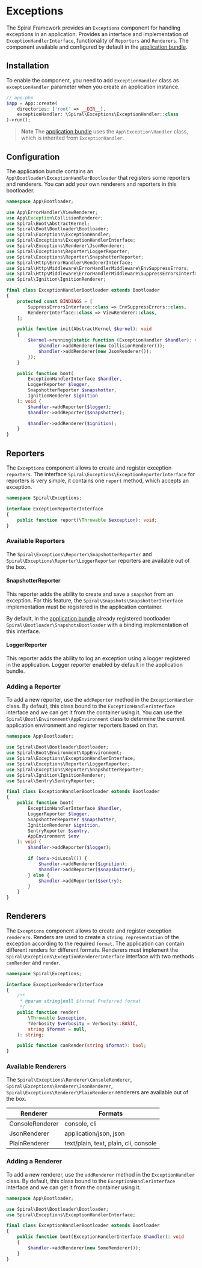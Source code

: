 # Exceptions

The Spiral Framework provides an `Exceptions` component for handling exceptions in an application.
Provides an interface and implementation of `ExceptionHandlerInterface`, functionality of `Reporters` and `Renderers`.
The component available and configured by default in the [application bundle](https://github.com/spiral/app).

## Installation

To enable the component, you need to add `ExceptionHandler` class as `exceptionHandler` parameter when you create
an application instance.

```php
// app.php
$app = App::create(
    directories: ['root' => __DIR__],
    exceptionHandler: \Spiral\Exceptions\ExceptionHandler::class
)->run();
```

> **Note**
> The [application bundle](https://github.com/spiral/app) uses the `App\Exception\Handler` class, 
> which is inherited from `ExceptionHandler`.

## Configuration

The application bundle contains an `App\Bootloader\ExceptionHandlerBootloader` that registers some reporters 
and renderers. You can add your own renderers and reporters in this bootloader.

```php
namespace App\Bootloader;

use App\ErrorHandler\ViewRenderer;
use App\Exception\CollisionRenderer;
use Spiral\Boot\AbstractKernel;
use Spiral\Boot\Bootloader\Bootloader;
use Spiral\Exceptions\ExceptionHandler;
use Spiral\Exceptions\ExceptionHandlerInterface;
use Spiral\Exceptions\Renderer\JsonRenderer;
use Spiral\Exceptions\Reporter\LoggerReporter;
use Spiral\Exceptions\Reporter\SnapshotterReporter;
use Spiral\Http\ErrorHandler\RendererInterface;
use Spiral\Http\Middleware\ErrorHandlerMiddleware\EnvSuppressErrors;
use Spiral\Http\Middleware\ErrorHandlerMiddleware\SuppressErrorsInterface;
use Spiral\Ignition\IgnitionRenderer;

final class ExceptionHandlerBootloader extends Bootloader
{
    protected const BINDINGS = [
        SuppressErrorsInterface::class => EnvSuppressErrors::class,
        RendererInterface::class => ViewRenderer::class,
    ];

    public function init(AbstractKernel $kernel): void
    {
        $kernel->running(static function (ExceptionHandler $handler): void {
            $handler->addRenderer(new CollisionRenderer());
            $handler->addRenderer(new JsonRenderer());
        });
    }

    public function boot(
        ExceptionHandlerInterface $handler,
        LoggerReporter $logger,
        SnapshotterReporter $snapshotter,
        IgnitionRenderer $ignition
    ): void {
        $handler->addReporter($logger);
        $handler->addReporter($snapshotter);

        $handler->addRenderer($ignition);
    }
}
```

## Reporters

The `Exceptions` component allows to create and register exception `reporters`.
The interface `Spiral\Exceptions\ExceptionReporterInterface` for reporters is very simple, it contains one `report` 
method, which accepts an exception.

```php
namespace Spiral\Exceptions;

interface ExceptionReporterInterface
{
    public function report(\Throwable $exception): void;
}
```

### Available Reporters

The `Spiral\Exceptions\Reporter\SnapshotterReporter` and `Spiral\Exceptions\Reporter\LoggerReporter` reporters 
are available out of the box.

#### SnapshotterReporter

This reporter adds the ability to create and save a `snapshot` from an exception. For this feature, the 
`Spiral\Snapshots\SnapshotterInterface` implementation must be registered in the application container. 

By default, in the [application bundle](https://github.com/spiral/app) already registered bootloader 
`Spiral\Bootloader\SnapshotsBootloader` with a binding implementation of this interface.

#### LoggerReporter

This reporter adds the ability to log an exception using a logger registered in the application. Logger reporter enabled
by default in the application bundle.

### Adding a Reporter

To add a new reporter, use the `addReporter` method in the `ExceptionHandler` class. By default, this class bound 
to the `ExceptionHandlerInterface` interface and we can get it from the container using it. You can use the 
`Spiral\Boot\Environment\AppEnvironment` class to determine the current application environment and 
register reporters based on that.

```php
namespace App\Bootloader;

use Spiral\Boot\Bootloader\Bootloader;
use Spiral\Boot\Environment\AppEnvironment;
use Spiral\Exceptions\ExceptionHandlerInterface;
use Spiral\Exceptions\Reporter\LoggerReporter;
use Spiral\Exceptions\Reporter\SnapshotterReporter;
use Spiral\Ignition\IgnitionRenderer;
use Spiral\Sentry\SentryReporter;

final class ExceptionHandlerBootloader extends Bootloader
{
    public function boot(
        ExceptionHandlerInterface $handler,
        LoggerReporter $logger,
        SnapshotterReporter $snapshotter,
        IgnitionRenderer $ignition,
        SentryReporter $sentry,
        AppEnvironment $env
    ): void {
        $handler->addReporter($logger);

        if ($env->isLocal()) {
            $handler->addRenderer($ignition);
            $handler->addReporter($snapshotter);
        } else {
            $handler->addReporter($sentry);
        }
    }
}
```

## Renderers

The `Exceptions` component allows to create and register exception `renderers`.
Renders are used to create a `string representation` of the exception according to the required `format`. 
The application can contain different renders for different formats.
Renderers must implement the `Spiral\Exceptions\ExceptionRendererInterface` interface with two methods `canRender` and
`render`.

```php
namespace Spiral\Exceptions;

interface ExceptionRendererInterface
{
    /**
     * @param string|null $format Preferred format
     */
    public function render(
        \Throwable $exception,
        ?Verbosity $verbosity = Verbosity::BASIC,
        string $format = null,
    ): string;

    public function canRender(string $format): bool;
}
```

### Available Renderers

The `Spiral\Exceptions\Renderer\ConsoleRenderer`, `Spiral\Exceptions\Renderer\JsonRenderer`,  
`Spiral\Exceptions\Renderer\PlainRenderer` renderers are available out of the box.

| Renderer        | Formats                               |
|-----------------|---------------------------------------|
| ConsoleRenderer | console, cli                          |
| JsonRenderer    | application/json, json                |
| PlainRenderer   | text/plain, text, plain, cli, console |


### Adding a Renderer

To add a new renderer, use the `addRenderer` method in the `ExceptionHandler` class. By default, this class bound
to the `ExceptionHandlerInterface` interface and we can get it from the container using it.

```php
namespace App\Bootloader;

use Spiral\Boot\Bootloader\Bootloader;
use Spiral\Exceptions\ExceptionHandlerInterface;

final class ExceptionHandlerBootloader extends Bootloader
{
    public function boot(ExceptionHandlerInterface $handler): void 
    {
        $handler->addRenderer(new SomeRenderer());
    }
}
```
